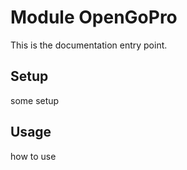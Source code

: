 # Module OpenGoPro

This is the documentation entry point.

## Setup

some setup

## Usage

how to use
